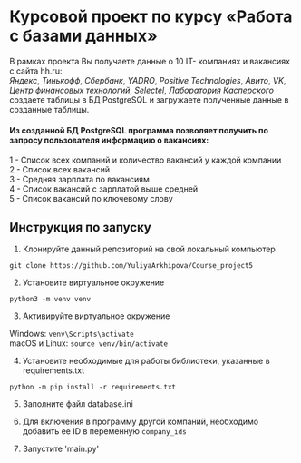 # Курсовой проект по курсу «Работа с базами данных»

В рамках проекта Вы получаете данные о 10 IT- компаниях и вакансиях с сайта hh.ru:   
_Яндекс_, _Тинькофф_, _Сбербанк_, _YADRO_, _Positive Technologies_,
_Авито_, _VK_, _Центр финансовых технологий_, _Selectel_, _Лаборатория Касперского_
создаете таблицы в БД PostgreSQL и загружаете полученные данные в созданные таблицы.

#### Из созданной БД PostgreSQL программа позволяет получить по запросу пользователя информацию о вакансиях:
 1 - Список всех компаний и количество вакансий у каждой компании   
 2 - Список всех вакансий   
 3 - Средняя зарплата по вакансиям   
 4 - Список вакансий с зарплатой выше средней   
 5 - Список вакансий по ключевому слову   
                                
## Инструкция по запуску
1. Клонируйте данный репозиторий на свой локальный компьютер

`git clone https://github.com/YuliyaArkhipova/Course_project5`  

2. Установите виртуальное окружение

`python3 -m venv venv`

3. Активируйте виртуальное окружение
   
Windows: `venv\Scripts\activate`  
macOS и Linux: `source venv/bin/activate` 

4. Установите необходимые для работы библиотеки, указанные в requirements.txt
   
`python -m pip install -r requirements.txt`  

5. Заполните файл database.ini
   
6. Для включения в программу другой компаний, необходимо добавить ее ID в переменную `company_ids`

7. Запустите 'main.py'



